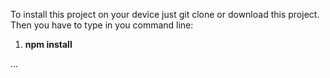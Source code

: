 To install this project on your device just git clone <link> or download this project.
Then you have to type in you command line: 
1) **npm install**

...